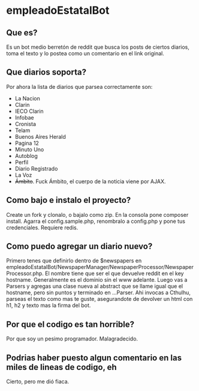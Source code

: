 # empleadoEstatalBot

## Que es?

Es un bot medio berretón de reddit que busca los posts de ciertos diarios, toma el texto y lo postea como un comentario en el link original.

## Que diarios soporta?

Por ahora la lista de diarios que parsea correctamente son:

- La Nacion
- Clarin
- IECO Clarin
- Infobae
- Cronista
- Telam
- Buenos Aires Herald
- Pagina 12
- Minuto Uno
- Autoblog
- Perfil
- Diario Registrado
- La Voz
- ~~Ámbito~~. Fuck Ámbito, el cuerpo de la noticia viene por AJAX.

## Como bajo e instalo el proyecto?

Create un fork y clonalo, o bajalo como zip. En la consola pone composer install. Agarra el config.sample.php, renombralo a config.php y pone tus credenciales. Requiere redis.

## Como puedo agregar un diario nuevo?

Primero tenes que definirlo dentro de $newspapers en empleadoEstatalBot/NewspaperManager/NewspaperProcessor/NewspaperProcessor.php. El nombre tiene que ser el que devuelve reddit en el key hostname. Generalmente es el dominio sin el www adelante.
Luego vas a Parsers y agregas una clase nueva al abstract que se llame igual que el hostname, pero sin puntos y terminado en ...Parser. Ahi invocas a Cthulhu, parseas el texto como mas te guste, asegurandote de devolver un html con h1, h2 y texto mas la firma del bot.

## Por que el codigo es tan horrible?

Por que soy un pesimo programador. Malagradecido.

## Podrias haber puesto algun comentario en las miles de lineas de codigo, eh

Cierto, pero me dió fiaca.
